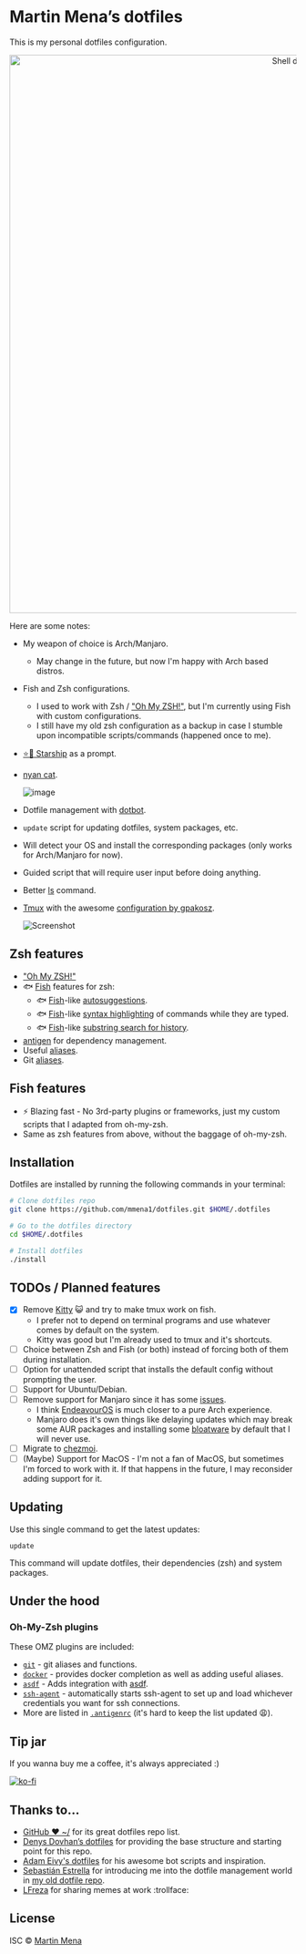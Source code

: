 # Martin Mena’s dotfiles


This is my personal dotfiles configuration.

<p align="center">
  <img alt="Shell demo" src="https://user-images.githubusercontent.com/4404853/211977100-8a39ffda-594c-4460-bd73-da09c7aa1d4e.gif" width="980px">
</p>


Here are some notes:

- My weapon of choice is Arch/Manjaro.
  - May change in the future, but now I'm happy with Arch based distros.
- Fish and Zsh configurations.
  - I used to work with Zsh / ["Oh My ZSH!"](http://ohmyz.sh/), but I'm currently using Fish with custom configurations.
  - I still have my old zsh configuration as a backup in case I stumble upon incompatible scripts/commands (happened once to me).
- [⭐️🚀 Starship](https://starship.rs/) as a prompt.
- [nyan cat](./bin/nyan).

  ![image](https://user-images.githubusercontent.com/4404853/211462357-b33b64a8-075e-458b-8e26-0e6494db993d.png)

- Dotfile management with [dotbot](https://github.com/anishathalye/dotbot).
- `update` script for updating dotfiles, system packages, etc.
- Will detect your OS and install the corresponding packages (only works for Arch/Manjaro for now).
- Guided script that will require user input before doing anything.
- Better [ls](https://the.exa.website/) command.
- [Tmux](https://github.com/tmux/tmux) with the awesome [configuration by gpakosz](https://github.com/gpakosz/.tmux).

  ![Screenshot](https://cloud.githubusercontent.com/assets/553208/19740585/85596a5a-9bbf-11e6-8aa1-7c8d9829c008.gif)

## Zsh features
- ["Oh My ZSH!"](http://ohmyz.sh/)
- 🐟 [Fish](https://fishshell.com/) features for zsh:
  - 🐟 [Fish](https://fishshell.com/docs/current/interactive.html#autosuggestions)-like [autosuggestions](https://github.com/zsh-users/zsh-autosuggestions).
  - 🐟 [Fish](https://fishshell.com/docs/current/interactive.html#syntax-highlighting)-like [syntax highlighting](https://github.com/zsh-users/zsh-syntax-highlighting) of commands while they are typed.
  - 🐟 [Fish](https://fishshell.com/docs/current/interactive.html#searchable-command-history)-like [substring search for history](https://github.com/zsh-users/zsh-history-substring-search).
- [antigen](https://github.com/zsh-users/antigen) for dependency management.
- Useful [aliases](./lib/aliases.zsh).
- Git [aliases](https://github.com/ohmyzsh/ohmyzsh/tree/master/plugins/git).

## Fish features

- :zap: Blazing fast - No 3rd-party plugins or frameworks, just my custom scripts that I adapted from oh-my-zsh.
- Same as zsh features from above, without the baggage of oh-my-zsh.

## Installation

Dotfiles are installed by running the following commands in your terminal:


```sh
# Clone dotfiles repo
git clone https://github.com/mmena1/dotfiles.git $HOME/.dotfiles

# Go to the dotfiles directory
cd $HOME/.dotfiles

# Install dotfiles
./install
```

## TODOs / Planned features

- [x] Remove [Kitty](https://sw.kovidgoyal.net/kitty/) :smiley_cat: and try to make tmux work on fish.
  - I prefer not to depend on terminal programs and use whatever comes by default on the system.
  - Kitty was good but I'm already used to tmux and it's shortcuts.
- [ ] Choice between Zsh and Fish (or both) instead of forcing both of them during installation.
- [ ] Option for unattended script that installs the default config without prompting the user.
- [ ] Support for Ubuntu/Debian.
- [ ] Remove support for Manjaro since it has some [issues](https://manjarno.snorlax.sh/).
  - I think [EndeavourOS](https://endeavouros.com/) is much closer to a pure Arch experience.
  - Manjaro does it's own things like delaying updates which may break some AUR packages
  and installing some [bloatware](https://gitlab.manjaro.org/profiles-and-settings/iso-profiles/-/blob/master/manjaro/kde/Packages-Desktop) by default that I will never use.
- [ ] Migrate to [chezmoi](https://www.chezmoi.io/).
- [ ] (Maybe) Support for MacOS - I'm not a fan of MacOS, but sometimes I'm forced to work with it.
  If that happens in the future, I may reconsider adding support for it.

## Updating

Use this single command to get the latest updates:

```
update
```

This command will update dotfiles, their dependencies (zsh) and system packages.

## Under the hood

### Oh-My-Zsh plugins

These OMZ plugins are included:

- [`git`](https://github.com/robbyrussell/oh-my-zsh/tree/master/plugins/git) - git aliases and functions.
- [`docker`](https://github.com/robbyrussell/oh-my-zsh/tree/master/plugins/docker) - provides docker completion as well as adding useful aliases.
- [`asdf`](https://github.com/robbyrussell/oh-my-zsh/tree/master/plugins/asdf) - Adds integration with [asdf](https://asdf-vm.com/).
- [`ssh-agent`](https://github.com/robbyrussell/oh-my-zsh/tree/master/plugins/ssh-agent) - automatically starts ssh-agent to set up and load whichever credentials you want for ssh connections.
- More are listed in [`.antigenrc`](./home/antigenrc) (it's hard to keep the list updated :weary:).

## Tip jar

If you wanna buy me a coffee, it's always appreciated :)

[![ko-fi](https://ko-fi.com/img/githubbutton_sm.svg)](https://ko-fi.com/P5P0HNRJ6)

## Thanks to...

- [GitHub ❤ ~/](http://dotfiles.github.com/) for its great dotfiles repo list.
- [Denys Dovhan’s dotfiles](https://github.com/denysdovhan/dotfiles) for providing the
  base structure and starting point for this repo.
- [Adam Eivy's dotfiles](https://github.com/atomantic/dotfiles) for his awesome bot scripts and inspiration.
- [Sebastián Estrella](https://github.com/sestrella/dotfiles) for introducing me
  into the dotfile management world in [my old dotfile repo](https://github.com/mmena1/dotfiles-old).
- [LFreza](https://github.com/LucasFrezarini) for sharing memes at work :trollface:
## License

ISC © [Martin Mena](https://github.com/mmena1)
